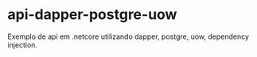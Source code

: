 # api-dapper-postgre-uow
Exemplo de api em .netcore utilizando dapper, postgre, uow, dependency injection.


